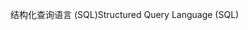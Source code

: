 <span data-ttu-id="3e5ab-101">结构化查询语言 (SQL)</span><span class="sxs-lookup"><span data-stu-id="3e5ab-101">Structured Query Language (SQL)</span></span>